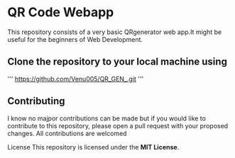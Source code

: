 # QR Code Webapp
This repository consists of a very basic QRgenerator web app.It might be useful for the beginners of Web Development.
## Clone the repository to your local machine using
'''
https://github.com/Venu005/QR_GEN_.git
'''
## Contributing
I know no majpor contributions can be made but if you would like to contribute to this repository, please open a pull request with your proposed changes. All contributions are welcomed

License
This repository is licensed under the **MIT License**.
